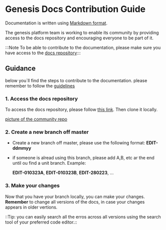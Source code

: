 # Genesis Docs Contribution Guide

Documentation is written using [Markdown format](markdown-syntax.md).

The genesis platform team is working to enable its community by providing access to the docs repository and encouraging everyone to be part of it.

:::Note To be able to contribute to the documentation, please make sure you have access to the [docs repository](https://github.com/genesiscommunitysuccess/docs):::

## Guidance
below you`ll find the steps to contribute to the documentation. please remember to follow the [guidelines](./Type-of-contribution.md)

### 1. Access the docs repository
To access the docs repository, please follow [this link](https://github.com/genesiscommunitysuccess/docs). Then clone it locally.

[picture of the community repo](./img_src/community_repo.PNG "a tittle image")

### 2. Create a new branch off master

- Create a new branch off master, please use the following format: **EDIT-ddmmyy**
- if someone is alread using this branch, please add A,B, etc ar the end until ou find a unit branch. Example:
   
    **EDIT-010323A**, **EDIT-010323B**, **EDIT-280223**, ...

### 3. Make your changes

Now that you have your branch locally, you can make your changes. **Remember** to change all versions of the docs, in case your changes appears in older vertions.

::Tip: you can easily search all the erros across all versions using the search tool of your preferred code editor.::
